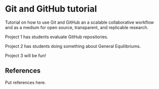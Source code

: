 # Git and GitHub tutorial
Tutorial on how to use Git and GitHub an a scalable collaborative workflow and as a medium for open source, transparent, and replicable research.

Project 1 has students evaluate GitHub repositories.

Project 2 has students doing something about General Equilibriums.

Project 3 will be fun!

## References
Put references here.
